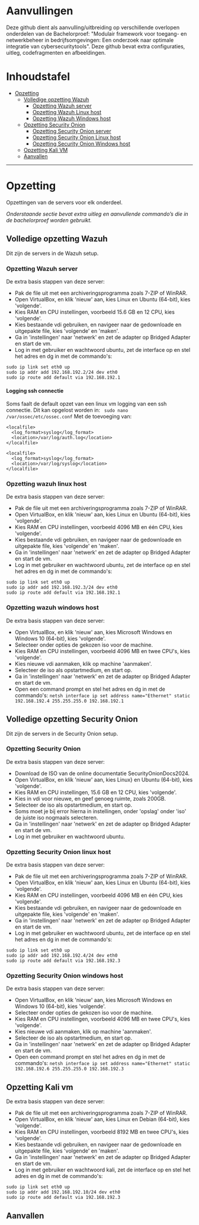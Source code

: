 # Aanvullingen
Deze github dient als aanvulling/uitbreiding op verschillende overlopen onderdelen van de Bachelorproef: "Modulair framework voor toegang- en netwerkbeheer in bedrijfsomgevingen: Een onderzoek naar optimale integratie van cybersecuritytools". Deze github bevat extra configuraties, uitleg, codefragmenten en afbeeldingen.

# Inhoudstafel
- [Opzetting](#opzetting)
  - [Volledige opzetting Wazuh](#volledige-opzetting-wazuh)
    - [Opzetting Wazuh server](#opzetting-wazuh-server)
    - [Opzetting Wazuh Linux host](#opzetting-wazuh-linux-host)
    - [Opzetting Wazuh Windows host](#opzetting-wazuh-windows-host)
  - [Opzetting Security Onion](#opzetting-security-onion)
    - [Opzetting Security Onion server](#opzetting-security-onion-server)
    - [Opzetting Security Onion Linux host](#opzetting-security-onion-linux-host)
    - [Opzetting Security Onion Windows host](#opzetting-security-onion-windows-host)
  - [Opzetting Kali VM](#opzetting-kali-vm)
  - [Aanvallen](#aanvallen)

---

# Opzetting

Opzettingen van de servers voor elk onderdeel.

*Onderstaande sectie bevat extra uitleg en aanvullende commando’s die in de bachelorproef worden gebruikt.*


## Volledige opzetting Wazuh

Dit zijn de servers in de Wazuh setup.

### Opzetting Wazuh server

De extra basis stappen van deze server: 

- Pak de file uit met een archiveringsprogramma zoals 7-ZIP of WinRAR.
- Open VirtualBox, en klik 'nieuw' aan, kies Linux en Ubuntu (64-bit), kies 'volgende'.
- Kies RAM en CPU instellingen, voorbeeld 15.6 GB en 12 CPU, kies 'volgende'.
- Kies bestaande vdi gebruiken, en navigeer naar de gedownloade en uitgepakte file, kies 'volgende' en 'maken'.
- Ga in 'instellingen' naar 'netwerk' en zet de adapter op Bridged Adapter en start de vm.
- Log in met gebruiker en wachtwoord ubuntu, zet de interface op en stel het adres en dg in met de commando's:
 ```
 sudo ip link set eth0 up
 sudo ip addr add 192.168.192.2/24 dev eth0
 sudo ip route add default via 192.168.192.1
```


#### Logging ssh connectie
Soms faalt de default opzet van een linux vm logging van een ssh connectie.
Dit kan opgelost worden in: ``` sudo nano /var/ossec/etc/ossec.conf```
Met de toevoeging van:
```
<localfile>
  <log_format>syslog</log_format>
  <location>/var/log/auth.log</location>
</localfile>

<localfile>
  <log_format>syslog</log_format>
  <location>/var/log/syslog</location>
</localfile>

```
    
### Opzetting wazuh linux host

De extra basis stappen van deze server: 

- Pak de file uit met een archiveringsprogramma zoals 7-ZIP of WinRAR.
- Open VirtualBox, en klik 'nieuw' aan, kies Linux en Ubuntu (64-bit), kies 'volgende'.
- Kies RAM en CPU instellingen, voorbeeld 4096 MB en één CPU, kies 'volgende'.
- Kies bestaande vdi gebruiken, en navigeer naar de gedownloade en uitgepakte file, kies 'volgende' en 'maken'.
- Ga in 'instellingen' naar 'netwerk' en zet de adapter op Bridged Adapter en start de vm.
- Log in met gebruiker en wachtwoord ubuntu, zet de interface op en stel het adres en dg in met de commando's:
```
sudo ip link set eth0 up
sudo ip addr add 192.168.192.3/24 dev eth0
sudo ip route add default via 192.168.192.1
```

### Opzetting wazuh windows host

De extra basis stappen van deze server: 

- Open VirtualBox, en klik 'nieuw' aan, kies Microsoft Windows en Windows 10 (64-bit), kies 'volgende'.
- Selecteer onder opties de gekozen iso voor de machine.
- Kies RAM en CPU instellingen, voorbeeld 4096 MB en twee CPU's, kies 'volgende'.
- Kies nieuwe vdi aanmaken, klik op machine 'aanmaken'.
- Selecteer de iso als opstartmedium, en start op.
- Ga in 'instellingen' naar 'netwerk' en zet de adapter op Bridged Adapter en start de vm.
- Open een command prompt en stel het adres en dg in met de commando's:
```netsh interface ip set address name="Ethernet" static 192.168.192.4 255.255.255.0 192.168.192.1```



## Volledige opzetting Security Onion

Dit zijn de servers in de Security Onion setup.

### Opzetting Security Onion

De extra basis stappen van deze server: 

- Download de ISO van de online documentatie SecurityOnionDocs2024.
- Open VirtualBox, en klik 'nieuw' aan, kies Linux} en Ubuntu (64-bit), kies 'volgende'.
- Kies RAM en CPU instellingen, 15.6 GB en 12 CPU, kies 'volgende'.
- Kies in vdi voor nieuwe, en geef genoeg ruimte, zoals 200GB.
- Selecteer de iso als opstartmedium, en start op.
- Soms moet je bij error hierna in instellingen, onder 'opslag' onder 'iso' de juiste iso nogmaals selecteren.
- Ga in 'instellingen' naar 'netwerk' en zet de adapter op Bridged Adapter en start de vm.
- Log in met gebruiker en wachtwoord ubuntu.

### Opzetting Security Onion linux host

De extra basis stappen van deze server: 

- Pak de file uit met een archiveringsprogramma zoals 7-ZIP of WinRAR.
- Open VirtualBox, en klik 'nieuw' aan, kies Linux en Ubuntu (64-bit), kies 'volgende'.
- Kies RAM en CPU instellingen, voorbeeld 4096 MB en één CPU, kies 'volgende'.
- Kies bestaande vdi gebruiken, en navigeer naar de gedownloade en uitgepakte file, kies 'volgende' en 'maken'.
- Ga in 'instellingen' naar 'netwerk' en zet de adapter op Bridged Adapter en start de vm.
- Log in met gebruiker en wachtwoord ubuntu, zet de interface op en stel het adres en dg in met de commando's:
```
sudo ip link set eth0 up
sudo ip addr add 192.168.192.4/24 dev eth0
sudo ip route add default via 192.168.192.3
```

### Opzetting Security Onion windows host

De extra basis stappen van deze server: 

- Open VirtualBox, en klik 'nieuw' aan, kies Microsoft Windows en Windows 10 (64-bit), kies 'volgende'.
- Selecteer onder opties de gekozen iso voor de machine.
- Kies RAM en CPU instellingen, voorbeeld 4096 MB en twee CPU's, kies 'volgende'.
- Kies nieuwe vdi aanmaken, klik op machine 'aanmaken'.
- Selecteer de iso als opstartmedium, en start op.
- Ga in 'instellingen' naar 'netwerk' en zet de adapter op Bridged Adapter en start de vm.
- Open een command prompt en stel het adres en dg in met de commando's:
```netsh interface ip set address name="Ethernet" static 192.168.192.6 255.255.255.0 192.168.192.3```


## Opzetting Kali vm

De extra basis stappen van deze server: 

- Pak de file uit met een archiveringsprogramma zoals 7-ZIP of WinRAR.
- Open VirtualBox, en klik 'nieuw' aan, kies Linux en Debian (64-bit), kies 'volgende'.
- Kies RAM en CPU instellingen, voorbeeld 8192 MB en twee CPU's, kies 'volgende'.
- Kies bestaande vdi gebruiken, en navigeer naar de gedownloade en uitgepakte file, kies 'volgende' en 'maken'.
- Ga in 'instellingen' naar 'netwerk' en zet de adapter op Bridged Adapter en start de vm.
- Log in met gebruiker en wachtwoord kali, zet de interface op en stel het adres en dg in met de commando's:
```
sudo ip link set eth0 up
sudo ip addr add 192.168.192.10/24 dev eth0
sudo ip route add default via 192.168.192.3
```


## Aanvallen




